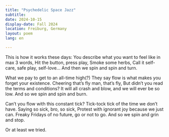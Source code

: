 ```yaml
---
title: "Psychedelic Space Jazz"
subtitle:
date: 2024-10-15
display-date: Fall 2024
location: Freiburg, Germany
layout: poem
lang: en

---
```

This is how it works these days: 
You describe what you want to feel like in max 3 words, 
Hit the button, press play,
Smoke some herbs,
Call it self-care, safe play, self-love... 
And then we spin and spin and turn.

What we pay to get to an all-time high(?) 
They say flow is what makes you forget your existence. 
Cheering that’s fly man, that’s fly, 
But didn’t you read the terms and conditions? 
It will all crash and blow, and we will ever be so low. 
And so we spin and spin and burn.

Can’t you flow with this constant tick? 
Tick-tock tick of the time we don’t have.
Saying so sick, bro, so sick, 
Protest with ignorant joy because we just can. 
Freaky Fridays of no future, go or not to go. 
And so we spin and grin and stop.

Or at least we tried.